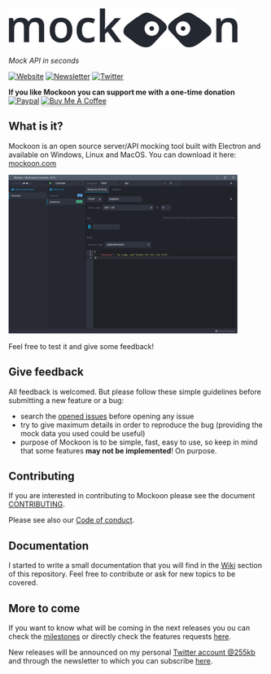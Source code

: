 ![Mockoon logo](./images/logo.png)

*Mock API in seconds*

[![Website](https://img.shields.io/badge/Website-Go-green.svg?style=flat-square&colorB=1997c6)](https://mockoon.com/) [![Newsletter](https://img.shields.io/badge/Newsletter-Subscribe-green.svg?style=flat-square)](http://eepurl.com/dskB2X) [![Twitter](https://img.shields.io/badge/Twitter_@255kb-follow-blue.svg?style=flat-square&colorB=1da1f2)](https://twitter.com/255kb) 

**If you like Mockoon you can support me with a one-time donation**  
[![Paypal](https://www.paypalobjects.com/webstatic/mktg/Logo/pp-logo-100px.png)](https://paypal.me/255kb) <a href="https://www.buymeacoffee.com/255kb" target="_blank"><img src="https://www.buymeacoffee.com/assets/img/custom_images/white_img.png" alt="Buy Me A Coffee" style="height: 41px !important;width: 174px !important;box-shadow: 0px 3px 2px 0px rgba(190, 190, 190, 0.5) !important;-webkit-box-shadow: 0px 3px 2px 0px rgba(190, 190, 190, 0.5) !important;" ></a>

## What is it? 

Mockoon is an open source server/API mocking tool built with Electron and available on Windows, Linux and MacOS. You can download it here: [mockoon.com](https://mockoon.com)

![screenshot](./images/screenshot.jpg)

Feel free to test it and give some feedback!

## Give feedback

All feedback is welcomed. But please follow these simple guidelines before submitting a new feature or a bug:

- search the [opened issues](https://github.com/255kb/mockoon/issues) before opening any issue
- try to give maximum details in order to reproduce the bug (providing the mock data you used could be useful)
- purpose of Mockoon is to be simple, fast, easy to use, so keep in mind that some features **may not be implemented**! On purpose.

## Contributing

If you are interested in contributing to Mockoon please see the document [CONTRIBUTING](https://github.com/255kb/mockoon/blob/master/CONTRIBUTING.md).

Please see also our [Code of conduct](https://github.com/255kb/mockoon/blob/master/CODE_OF_CONDUCT.md).

## Documentation

I started to write a small documentation that you will find in the [Wiki](https://github.com/255kb/mockoon/wiki) section of this repository. Feel free to contribute or ask for new topics to be covered.

## More to come

If you want to know what will be coming in the next releases you ou can check the [milestones](https://github.com/255kb/mockoon/milestones) or directly check the features requests [here](https://github.com/255kb/mockoon/labels/feature).

New releases will be announced on my personal [Twitter account @255kb](https://twitter.com/255kb) and through the newsletter to which you can subscribe [here](http://eepurl.com/dskB2X).
